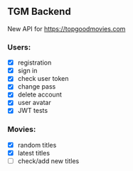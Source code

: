 ## TGM Backend

New API for https://topgoodmovies.com

### Users:
- [x] registration
- [x] sign in
- [x] check user token
- [x] change pass
- [x] delete account
- [x] user avatar
- [x] JWT tests

### Movies:
- [x] random titles
- [x] latest titles
- [ ] check/add new titles